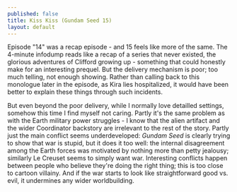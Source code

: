 ```yaml
---
published: false
title: Kiss Kiss (Gundam Seed 15)
layout: default
---
```



Episode "14" was a recap episode - and 15 feels like more of the same. The 4-minute infodump reads like a recap of a series that never existed, the glorious adventures of Clifford growing up - something that could honestly make for an interesting prequel. But the delivery mechanism is poor; too much telling, not enough showing. Rather than calling back to this monologue later in the episode, as Kira lies hospitalized, it would have been better to explain these things through such incidents.

But even beyond the poor delivery, while I normally love detailled settings, somehow this time I find myself not caring. Partly it's the same problem as with the Earth military power struggles - I know that the alien artifact and the wider Coordinator backstory are irrelevant to the rest of the story. Partly just the main conflict seems underdeveloped: *Gundam Seed* is clearly trying to show that war is stupid, but it does it too well: the internal disagreement among the Earth forces was motivated by nothing more than petty jealousy; similarly Le Creuset seems to simply want war. Interesting conflicts happen between people who believe they're doing the right thing; this is too close to cartoon villainy. And if the war starts to look like straightforward good vs. evil, it undermines any wider worldbuilding.


